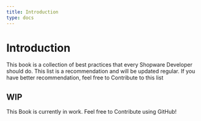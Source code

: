 ```yaml
---
title: Introduction
type: docs
---
```


# Introduction

This book is a collection of best practices that every Shopware Developer should do. This list is a recommendation and will be updated regular. If you have better recommendation, feel free to Contribute to this list


## WIP

This Book is currently in work. Feel free to Contribute using GitHub!